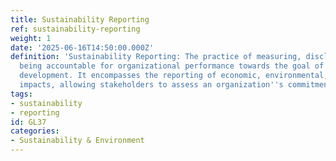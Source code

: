 ```yaml
---
title: Sustainability Reporting
ref: sustainability-reporting
weight: 1
date: '2025-06-16T14:50:00.000Z'
definition: 'Sustainability Reporting: The practice of measuring, disclosing, and
  being accountable for organizational performance towards the goal of sustainable
  development. It encompasses the reporting of economic, environmental, and social
  impacts, allowing stakeholders to assess an organization''s commitment to sustainability.'
tags:
- sustainability
- reporting
id: GL37
categories:
- Sustainability & Environment
---
```


